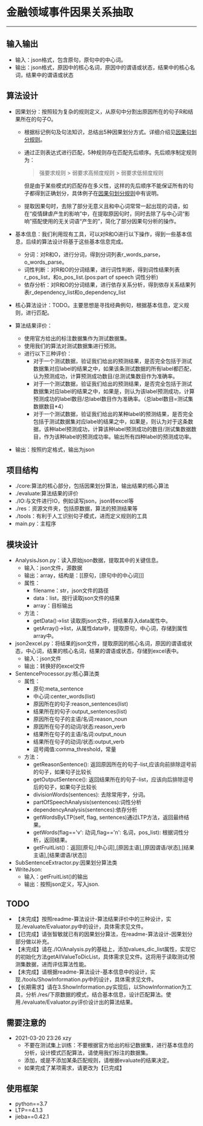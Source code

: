 # 金融领域事件因果关系抽取
---

## 输入输出
- 输入：json格式，包含原句，原句中的中心词。
- 输出：json格式，原因中的核心名词，原因中的谓语或状态，结果中的核心名词，结果中的谓语或状态

## 算法设计
- 因果划分：按照较为复杂的规则定义，从原句中分割出原因所在的句子R和结果所在的句子O。
	- 根据标记例句及句法知识，总结出5种因果划分方式。详细介绍见[因果句划分规则](./core/sentence_extract_README.md)。
	- 通过正则表达式进行匹配，5种规则存在匹配先后顺序。先后顺序制定规则为：
		> 强要求规则 > 弱要求高频度规则 > 弱要求低频度规则
		
		但是由于某些模式的匹配存在多义性，这样的先后顺序不能保证所有的句子都得到正确划分，具体例子在[因果句划分规则](./core/sentence_extract_README.md)中有说明。
	- 提取因果句时，去除了部分无意义且和中心词常常一起出现的词语，如在“疫情肆虐产生的影响”中，在提取原因句时，同时去除了与中心词“影响”搭配使用的无关词语“产生的”，简化了部分因果句分析的操作。
	
- 基本信息：我们利用现有工具，可以对R和O进行以下操作，得到一些基本信息，后续的算法设计将基于这些基本信息完成。
	- 分词：对R和O，进行分词，得到分词列表r\_words\_parse，o\_words\_parse。
	- 词性判断：对R和O的分词结果，进行词性判断，得到词性结果列表r\_pos_list，和o\_pos\_list.(pos:part of speech 词性分析)
	- 依存分析：对R和O的分词结果，进行依存关系分析，得到依存关系结果列表r\_dependency\_list和o\_dependency\_list
- 核心算法设计：TODO。主要思想是寻找经典例句，根据基本信息，定义规则，进行匹配。
- 算法结果评价：
	- 使用官方给出的标注数据集作为测试数据集。
	- 使用我们的算法对测试数据集进行预测。
	- 进行以下三种评价：
		- 对于一个测试数据，验证我们给出的预测结果，是否完全包括于测试数据集对应label的结果之中，如果该条测试数据的所有label都匹配，认为预测成功，计算预测成功数目/总测试集数目作为准确率。
		- 对于一个测试数据，验证我们给出的预测结果，是否完全包括于测试数据集对应label的结果之中，如果是，则认为该label预测成功，计算预测成功的label数目/总label数目作为准确率。（总label数目=测试集数据数目*4）
		- 对于一个测试数据，验证我们给出的某种label的预测结果，是否完全包括于测试数据集对应label的结果之中，如果是，则认为对于这条数据，该种label预测成功，计算该种label预测成功的数目/测试集数据数目，作为该种label的预测成功率。输出所有四种label的预测成功率。
- 输出：按照约定格式，输出为json
## 项目结构
- ./core:算法的核心部分，包括因果划分算法，输出结果的核心算法
- ./evaluate:算法结果的评价
- ./IO:与文件进行IO，例如读写json，json转excel等
- ./res：资源文件夹，包括原数据，算法的预测结果等
- ./tools：有利于人工识别句子模式，进而定义规则的工具
- main.py：主程序
## 模块设计
- AnalysisJson.py：读入原始json数据，提取其中的关键信息。
	- 输入：json文件，源数据
	- 输出：array，结构是：[[原句，[原句中的中心词]]]
	- 属性：
		- filename：str，json文件的路径
		- data：list，按行读取json文件的结果
		- array：目标输出
	- 方法：
		- getData()->list 读取原json文件，将结果存入data属性中。
		- getArray()->list，从属性data中，提取原句，中心词，存储到属性array中。
- json2excel.py：将结果的json文件，提取原因的核心名词，原因的谓语或状态，中心词，结果的核心名词，结果的谓语或状态，存储到excel表中。
	- 输入：json文件
	- 输出：转换好的excel文件
- SentenceProcessor.py:核心算法类
	- 属性：
		- 原句:meta_sentence
		- 中心词:center_words(list)
		- 原因所在的句子:reason_sentences(list)
		- 结果所在的句子:output_sentences(list)
		- 原因所在句子的主语/名词:reason_noun
		- 原因所在句子的动词/状态:reason_verb
		- 结果所在句子的主语/名词:output_noun
		- 结果所在句子的动词/状态:output_verb
		- 逗号阈值:comma_threshold，常量
	- 方法：
		- getReasonSentence(): 返回原因所在的句子-list,应该向前排除逗号前的句子，如果句子比较长
		- getOutputSentence(): 返回结果所在的句子-list，应该向后排除逗号后的句子，如果句子比较长
		- divisionWords(sentences): 去除常用字，分词。
		- partOfSpeechAnalysis(sentences):词性分析
		- dependencyAnalysis(sentences):依存分析
		- getWordsByLTP(self, flag, sentences)通过LTP方法，返回最终结果。
		- getWords(flag=='v': 动词,flag=='n': 名词，pos_list): 根据词性分析，返回结果。
		- getFruitList()：返回[原句,[中心词],[原因主语],[原因谓语/状态],[结果主语],[结果谓语/状态]]
- SubSentenceExtractor.py:因果划分算法类
- WriteJson:
	- 输入：getFruitList()的输出
	- 输出：按照json定义，写入json.
## TODO
- 【未完成】按照readme-算法设计-算法结果评价中的三种设计，实现./evaluate/Evaluator.py中的设计，具体需求见文件。
- 【已完成】请张智敏就已有的因果划分算法，在readme-算法设计-因果划分部分做以补充。
- 【未完成】请在./IO/Analysis.py的基础上，添加values\_dic_list属性，实现它的初始化方法getAllValueToDicList，具体需求见文件。这将用于读取测试/预测集数据，进而评估算法性能。
- 【未完成】请根据readme-算法设计-基本信息中的设计，实现./tools/ShowInformation.py中的设计，具体需求见文件。
- 【长期需求】请在3.ShowInformation.py实现后，以ShowInformation为工具，分析./res/下原数据的模式，结合基本信息，设计匹配算法。使用./evaluate/Evaluator.py评价设计出的算法结果。

## 需要注意的
- 2021-03-20  23:26 xzy
	- 不要在测试集上训练：不要根据官方给出的标记数据集，进行基本信息的分析，设计模式匹配算法，请使用我们标注的数据集。
	- 添加，或是不添加某条匹配规则，请根据evaluate的结果决定。
	- 如果完成了某项需求，请更改为【已完成】

## 使用框架
- python==3.7
- LTP==4.1.3
- jieba==0.42.1


